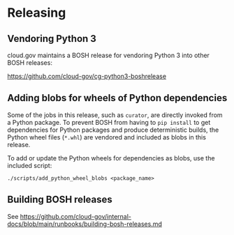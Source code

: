 # Releasing

## Vendoring Python 3

cloud.gov maintains a BOSH release for vendoring Python 3 into other BOSH releases:

<https://github.com/cloud-gov/cg-python3-boshrelease>

## Adding blobs for wheels of Python dependencies

Some of the jobs in this release, such as `curator`, are directly invoked from
a Python package. To prevent BOSH from having to `pip install` to get dependencies
for Python packages and produce deterministic builds, the Python wheel files (`*.whl`)
are vendored and included as blobs in this release.

To add or update the Python wheels for dependencies as blobs, use the included
script:

```shell
./scripts/add_python_wheel_blobs <package_name>
```

## Building BOSH releases

See <https://github.com/cloud-gov/internal-docs/blob/main/runbooks/building-bosh-releases.md>
